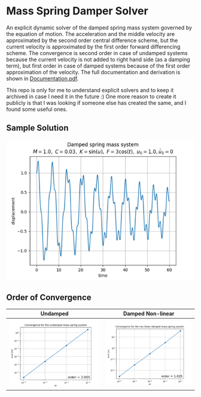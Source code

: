 # Mass Spring Damper Solver

An explicit dynamic solver of the damped spring mass system governed by the equation of motion. The acceleration and the middle velocity are approximated by the second order central difference scheme, but the current velocity is approximated by the first order forward differencing scheme. The convergence is second order in case of undamped systems because the current velocity is not added to right hand side (as a damping term), but first order in case of damped systems because of the first order approximation of the velocity. The full documentation and derivation is shown in [Documentation.pdf](Documentation.pdf).

This repo is only for me to understand explicit solvers and to keep it archived in case I need it in the future :) One more reason to create it publicly is that I was looking if someone else has created the same, and I found some useful ones.

## Sample Solution

![Figure](figures/sample.png)

## Order of Convergence

Undamped|Damped Non-linear
:-:|:-:
![](figures/conv_und.png)|![](figures/conv_d_nnl.png)
